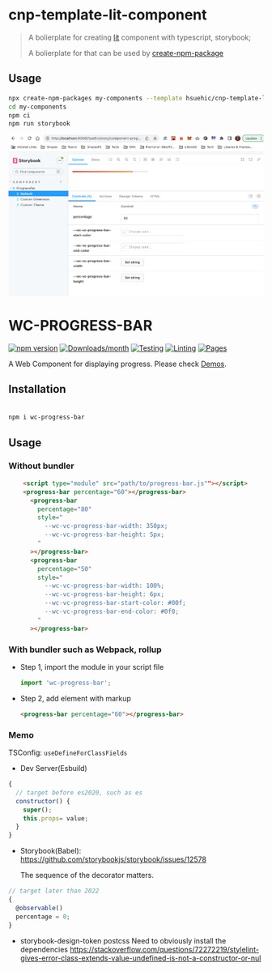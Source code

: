 # cnp-template-lit-component

> A bolierplate for creating [lit](https://github.com/lit/lit) component with typescript, storybook;
>
> A bolierplate for that can be used by [create-npm-package](https://github.com/hsuehic/create-npm-package)

## Usage

```bash
npx create-npm-packages my-components --template hsuehic/cnp-template-lit-component
cd my-components
npm ci
npm run storybook
```

![demo](assets/demo.png)

# WC-PROGRESS-BAR

[![npm version](https://img.shields.io/npm/v/wc-progress-bar.svg)](https://www.npmjs.com/package/wc-progress-bar)
[![Downloads/month](https://img.shields.io/npm/dm/wc-progress-bar.svg)](http://www.npmtrends.com/wc-progress-bard)
[![Testing](https://github.com/hsuehic/cnp-template-lit-component/actions/workflows/test.yaml/badge.svg)](https://github.com/hsuehic/cnp-template-lit-component/actions/workflows/test.yaml/badge.svg?branch=main)
[![Linting](https://github.com/hsuehic/cnp-template-lit-component/actions/workflows/lint.yaml/badge.svg)](https://github.com/hsuehic/cnp-template-lit-component/actions/workflows/lint.yaml/badge.svg?branch=main)
[![Pages](https://github.com/hsuehic/cnp-template-lit-component/actions/workflows/pages.yaml/badge.svg)](https://github.com/hsuehic/cnp-template-lit-component/actions/workflows/pages.yaml/badge.svg?branch=main)

A Web Component for displaying progress. Please check [Demos](https://hsuehic.github.io/cn-template-lit-component/).

## Installation

```bash

npm i wc-progress-bar

```

## Usage

### Without bundler

```html
    <script type="module" src="path/to/progress-bar.js""></script>
    <progress-bar percentage="60"></progress-bar>
      <progress-bar
        percentage="80"
        style="
          --wc-vc-progress-bar-width: 350px;
          --wc-vc-progress-bar-height: 5px;
        "
      ></progress-bar>
      <progress-bar
        percentage="50"
        style="
          --wc-vc-progress-bar-width: 100%;
          --wc-vc-progress-bar-height: 6px;
          --wc-vc-progress-bar-start-color: #00f;
          --wc-vc-progress-bar-end-color: #0f0;
        "
      ></progress-bar>

```

### With bundler such as Webpack, rollup

- Step 1, import the module in your script file

  ```js
  import 'wc-progress-bar';
  ```

- Step 2, add element with markup

  ```html
  <progress-bar percentage="60"></progress-bar>
  ```

### Memo

TSConfig: `useDefineForClassFields`

- Dev Server(Esbuild)

```js
{
  // target before es2020, such as es
  constructor() {
    super();
    this.props= value;
  }
}

```

- Storybook(Babel): <https://github.com/storybookjs/storybook/issues/12578>
  
  The sequence of the decorator matters.

```js
// target later than 2022
{
  @observable()
  percentage = 0;
}
```

- storybook-design-token postcss
  Need to obviously install the dependencies
  <https://stackoverflow.com/questions/72272219/stylelint-gives-error-class-extends-value-undefined-is-not-a-constructor-or-nul>

